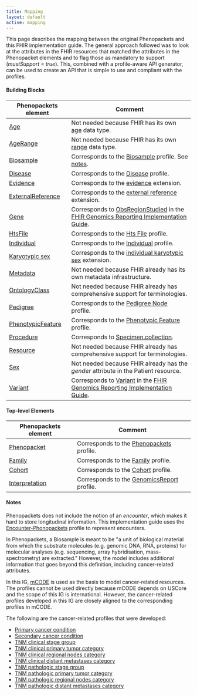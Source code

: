 ```yaml
---
title: Mapping
layout: default
active: mapping
---
```


This page describes the mapping between the original Phenopackets and this FHIR implementation guide. The general approach followed was to look at the attributes in the FHIR resources that matched the attributes in the Phenopacket elements and to flag those as mandatory to support (_mustSupport = true_). This, combined with a profile-aware API generator, can be used to create an API that is simple to use and compliant with the profiles.

#### Building Blocks

| Phenopackets element                                                                             | Comment                                                                                                       |
| ------------------------------------------------------------------------------------------------ | ------------------------------------------------------------------------------------------------------------- |
| [Age](https://phenopackets-schema.readthedocs.io/en/latest/age.html)                             | Not needed because FHIR has its own [age](https://www.hl7.org/fhir/datatypes.html#Age) data type.             |
| [AgeRange](https://phenopackets-schema.readthedocs.io/en/latest/age.html#agerange)               | Not needed because FHIR has its own [range](https://www.hl7.org/fhir/datatypes.html#Range) data type.         |
| [Biosample](https://phenopackets-schema.readthedocs.io/en/latest/biosample.html)                 | Corresponds to the [Biosample](StructureDefinition-Biosample.html) profile. See [notes](#notes).              |
| [Disease](https://phenopackets-schema.readthedocs.io/en/latest/disease.html)                     | Corresponds to the [Disease](StructureDefinition-Disease.html) profile.                                       |
| [Evidence](https://phenopackets-schema.readthedocs.io/en/latest/evidence.html)                   | Corresponds to the [evidence](StructureDefinition-evidence.html) extension.                                   |
| [ExternalReference](https://phenopackets-schema.readthedocs.io/en/latest/externalreference.html) | Corresponds to the [external reference](StructureDefinition-external-reference.html) extension.               |
| [Gene](https://phenopackets-schema.readthedocs.io/en/latest/gene.html)                           | Corresponds to [ObsRegionStudied](http://build.fhir.org/ig/HL7/genomics-reporting/region-studied.html) in the [FHIR Genomics Reporting Implementation Guide](http://build.fhir.org/ig/HL7/genomics-reporting/index.html). |
| [HtsFile](https://phenopackets-schema.readthedocs.io/en/latest/file.html)                        | Corresponds to the [Hts File](StructureDefinition-HtsFile.html) profile.                                      |
| [Individual](https://phenopackets-schema.readthedocs.io/en/latest/individual.html)               | Corresponds to the [Individual](StructureDefinition-Individual.html) profile.                                 |
| [Karyotypic sex](https://phenopackets-schema.readthedocs.io/en/latest/karyotypicsex.html)        | Corresponds to the [individual karyotypic sex](StructureDefinition-individual-karyotypic-sex.html) extension. |
| [Metadata](https://phenopackets-schema.readthedocs.io/en/latest/metadata.html)                   | Not needed because FHIR already has its own metadata infrastructure.                                          |
| [OntologyClass](https://phenopackets-schema.readthedocs.io/en/latest/ontologyclass.html)         | Not needed because FHIR already has comprehensive support for terminologies.                                  |
| [Pedigree](https://phenopackets-schema.readthedocs.io/en/latest/pedigree.html)                   | Corresponds to the [Pedigree Node](StructureDefinition-PedigreeNode.html) profile.                            |
| [PhenotypicFeature](https://phenopackets-schema.readthedocs.io/en/latest/phenotype.html)         | Corresponds to the [Phenotypic Feature](StructureDefinition-PhenotypicFeature.html) profile.                  |
| [Procedure](https://phenopackets-schema.readthedocs.io/en/latest/procedure.html)                 | Corresponds to [Specimen.collection](https://www.hl7.org/fhir/specimen-definitions.html#Specimen.collection). |
| [Resource](https://phenopackets-schema.readthedocs.io/en/latest/resource.html)                   | Not needed because FHIR already has comprehensive support for terminologies.                                  |
| [Sex](https://phenopackets-schema.readthedocs.io/en/latest/sex.html)                             | Not needed because FHIR already has the _gender_ attribute in the Patient resource.                           |
| [Variant](https://phenopackets-schema.readthedocs.io/en/latest/variant.html)                     | Corresponds to [Variant](http://build.fhir.org/ig/HL7/genomics-reporting/variant.html) in the [FHIR Genomics Reporting Implementation Guide](http://build.fhir.org/ig/HL7/genomics-reporting/index.html). |

#### Top-level Elements

| Phenopackets element                                                                       | Comment                                                                               |
| ------------------------------------------------------------------------------------------ | ------------------------------------------------------------------------------------- |
| [Phenopacket](https://phenopackets-schema.readthedocs.io/en/latest/phenopacket.html)       | Corresponds to the [Phenopackets](StructureDefinition-Phenopacket.html) profile.      |
| [Family](https://phenopackets-schema.readthedocs.io/en/latest/family.html)                 | Corresponds to the [Family](StructureDefinition-Family) profile.                      |
| [Cohort](https://phenopackets-schema.readthedocs.io/en/latest/cohort.html)                 | Corresponds to the [Cohort](StructureDefinition-Cohort) profile.                      |
| [Interpretation](https://phenopackets-schema.readthedocs.io/en/latest/interpretation.html) | Corresponds to the [GenomicsReport](StructureDefinition-GenomicsReport.html) profile. |

#### <a name="notes"></a>Notes

Phenopackets does not include the notion of an _encounter_, which makes it hard to store longitudinal information. This implementation guide uses the [Encounter-Phonopackets](StructureDefinition-Encounter-Phenopackets.html) profile to represent encounters.

In Phenopackets, a Biosample is meant to be "a unit of biological material from which the substrate molecules (e.g. genomic DNA, RNA, proteins) for molecular analyses (e.g. sequencing, array hybridisation, mass-spectrometry) are extracted." However, the model includes additional information that goes beyond this definition, including cancer-related attributes.

In this IG, [mCODE](http://standardhealthrecord.org/guides/mcode/) is used as the basis to model cancer-related resources. The profiles cannot be used directly because mCODE depends on USCore and the scope of this IG is international. However, the cancer-related profiles developed in this IG are closely aligned to the corresponding profiles in mCODE.

The following are the cancer-related profiles that were developed:

* [Primary cancer condition](StructureDefinition-PrimaryCancerCondition.html)
* [Secondary cancer condition](StructureDefinition-SecondaryCancerCondition.html)
* [TNM clinical stage group](StructureDefinition-TNMClinicalStageGroup.html)
* [TNM clinical primary tumor category](StructureDefinition-TNMClinicalPrimaryTumorCategory.html)
* [TNM clinical regional nodes category](StructureDefinition-TNMClinicalRegionalNodesCategory.html)
* [TNM clinical distant metastases category](StructureDefinition-TNMClinicalDistantMetastasesCategory.html)
* [TNM pathologic stage group](StructureDefinition-TNMPathologicStageGroup.html)
* [TNM pathologic primary tumor category](StructureDefinition-TNMPathologicPrimaryTumorCategory.html)
* [TNM pathologic regional nodes category](StructureDefinition-TNMPathologicRegionalNodesCategory.html)
* [TNM pathologic distant metastases category](StructureDefinition-TNMPathologicDistantMetastasesCategory.html)

